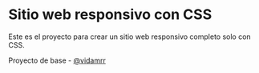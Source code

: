 
# Sitio web responsivo con CSS

Este es el proyecto para crear un sitio web responsivo completo solo con CSS.

Proyecto de base - [@vidamrr](https://github.com/marcosrivasr?tab=repositories)
